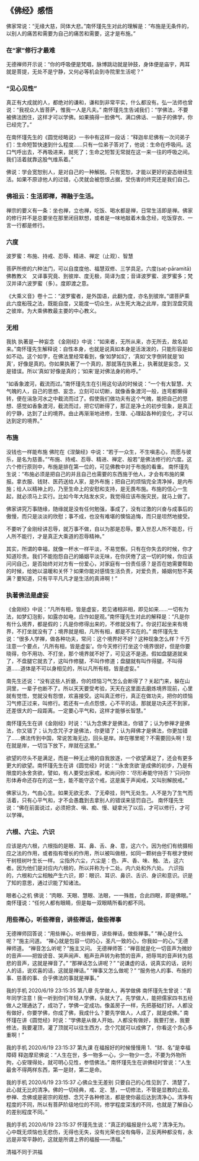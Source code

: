 ## 《佛经》感悟

佛家常说：“无缘大慈，同体大悲。”南怀瑾先生对此的理解是：“布施是无条件的，以别人的痛苦和需要为自己的痛苦和需要，这才是布施。”

### 在“家”修行才最难
无德禅师开示说：“你的呼吸便是梵唱，脉博跳动就是钟鼓，身体便是庙宇，两耳就是菩提，无处不是宁静，又何必等机会到寺院里生活呢？”


### “见心见性”
真正有大成就的人，都绝对的谦和，谦和到非常平实，什么都没有。弘一法师也曾说：“我视众人皆菩萨，惟我一人是凡夫。”
南怀瑾先生告诫我们：“学佛法，不要被佛法困住，这样才可以学佛。如果搞得一脸佛气、满口佛话、一脑子的佛学，你已经完了。”


在南怀瑾先生的《圆觉经略说》一书中有这样一段话：“释迦牟尼佛有一次问弟子们：生命短暂快速到什么程度……只有一位弟子答对了，他说：生命在呼吸间。这口气呼出去，不再吸进来，就死了；生命之短暂无常就在这一来一往的呼吸之间。我们活着就靠这股气维系着。”


佛说：学会宽恕别人，是对自己的一种解脱。只有宽恕，才能以更好的姿态继续生活。如果不原谅他人的过错，心灵就会被怨恨占据，受伤害的终究还是我们自己。


### 佛祖云：生活即禅，禅融于生活。
禅宗的要义有一条：坐也禅，立也禅，吃饭、喝水都是禅，日常生活即是禅。佛家的修行并不是总要坐在那里闭目默想，或者是一味地敲着木鱼念经，吃饭穿衣、一言一行都是修行。


### 六度
波罗蜜：布施、持戒、忍辱、精进、禅定（止观）、智慧

菩萨所修的六种法门，可以自度度他、福慧双修、三学具足。六度(ṣaṭ-pāramitā)佛教教义　又译事究竟、到彼岸、度无极，简译为度；音译波罗蜜、波罗蜜多；梵汉并译六波罗蜜（多）。度即渡之意。

《大乘义音》卷十二：“波罗蜜者，是外国语，此翻为度，亦名到彼岸。”谓菩萨乘此六度船筏之法，既能自度，又能度一切众生，从生死大海之此岸，度到涅盘究竟之彼岸。为大乘佛教最主要的中心教义。


### 无相
我执
执著是一种妄念
《金刚经》中说：“如来者，无所从来，亦无所去，故名如来。”南怀瑾先生解释说：自性本身，也就是说真如本身是活泼泼的，只能形容是如如不动。这个如字，在佛法里经常看到，像‘如梦如幻’，‘真如’文字倒转就是‘如真’，好像是真的。你如果执著了一个真的，那就落在执著上，执著就是妄念，又是错误。所以‘真如’好像是真的；‘如来’是对佛法身的称呼。”

“如香象渡河，截流而过。”南怀瑾先生在引用这句话的时候说：“一个有大智慧、大气魄的人，自己的思想、妄念，立刻可以切断，就像香象渡河一般，连弯都懒得转，便在湍急河水之中截流而过了。假使我们做功夫有这个气魄，能把自己的思想、感觉如香象渡河，截流而过，把它切断得了，那正是净土的初步现象，是真正的宁静，达到了止的境界。由止再渐渐地进修，生理、心理起各种的变化，才可以达到定的境界。”

### 布施
没钱也一样能布施
佛陀在《涅槃经》中说：“若于一众生，不生嗔恚心，而愿与彼乐，是名为慈善。”“布施、持戒、忍辱、精进、禅定、般若”是佛法修行的六度。这六个修行原则中，布施是排在第一位的，可见佛教中对于布施的看重。
南怀瑾先生说：“布施必须是把自己的并且自己也需要的东西施于他人，才会有布施的果报。拿衣服、钱财、医药送给人家，是外布施；把自己的烦恼完全清净掉，是内布施；给人以精神上的，乃至生命上的安慰和支持，是无畏布施。布施的信心一生起，就必须马上实行。比如今年大陆发水灾，我觉得应该布施灾民，就马上做了。



佛家讲究万事随缘，随缘就是没有任何勉强，事成了，没有过激的兴奋与成事后的傲慢，而只是淡淡的欣慰；事不成，也没有难堪的懊恼追悔，而只是坦然地接受。


不要听了金刚经讲忍辱，就万事不做，自以为那是忍辱。要入世忍人所不能忍，行人所不能行，才是真正大乘道的忍辱精神。”


其实，所谓的幸福，就像一杯水一样平淡，不易觉察。只有在你失去的时候，你才知道珍贵。我们不能抱怨自己的婚姻平淡无味，在你厌倦了这一切的时候，你应该问问自己，是否始终对对方有一份爱心，对家庭有一份责任感？是否在她需要帮助的时候，给她以温暖和关怀？如果你能对感情生活负责，对爱负责，婚姻何愁不美满？要知道，只有平平凡凡才是生活的真谛啊！”



### 执著佛法是虚妄
《金刚经》中说：“凡所有相，皆是虚妄，若见诸相非相，即见如来……一切有为法，如梦幻泡影，如露亦如电，应作如是观。”南怀瑾先生对此的解释是：“凡是你有什么境界，都是假的；凡是你修得出来的，不修就没有了。你说打起坐来有境界，不打坐就没有了；境界就是相，凡所有相，都是不实在的。”
南怀瑾先生说：“很多人学禅，做各种功夫，常问：这个境界好不好？这种现象怎么样？千万注意一个要点，‘凡所有相，皆是虚妄’。你今天修行打坐这个境界很好，但是你要晓得，你不用功、不打坐，那个境界就不好了，可见这不是道。假如盘腿道就来了，不盘腿它就去了，这叫作修腿，不叫作修道；盘腿就有叫作得腿，不叫得道……道体是不可以身相见的，所以凡所有相，皆是虚妄。”


南先生还说：“没有这些人折磨，你的烦恼习气怎么会断得了？关起门来，躲在山洞里，一辈子也断不了。所以天天要受考验，天天在这里面去磨炼境界现前，心里就有觉悟，觉就没有怨恨，欢喜接受。这叫真正修行，真正在做功夫，把你的烦恼习气修正过来，叫修行。若还有一点点怨恨，心不平的话，那就是功夫还不到家，还差很大的一段距离。一定要心平气和，这样才能够长智慧。”


南怀瑾先生在讲《金刚经》时说：“认为念佛才是佛法，你错了；认为参禅才是佛法，你又错了；认为念咒子才是佛法，你更错了；认为拜佛才是佛法，你更加错了……佛法传到中国，常说苦海无边，回头是岸。岸在哪里呢？不需要回头啊！现在就是岸，一切当下放下，岸就在这里。”


欲望的尽头不是满足，而是一种无止境的自我放逐，一个欲望满足了，还会有更多更大的欲望。南怀瑾先生在讲《圆觉经》时说：“‘永舍贪欲’是成佛的初步，乃是有限度的永舍贪欲，譬如，有人要受出家戒，和尚问你：‘尽形寿能守持否？’只问你形体寿命还存在的这一生，能不能守这个戒，这是属于声闻戒，又叫别解脱戒。”


佛家认为，气由心生。如果无欲无求、了无牵挂，则气无处生。人不是为了生气而活着，只有心平气和，才不会愚蠢到去拿别人的错误来惩罚自己。
南怀瑾先生说：“佛在前面说过，必须把贪、嗔、痴、慢、疑拿光了以后，才可以修行，才可以学禅。

### 六根、六尘、六识
应该是内六根，六根指的是眼、耳、鼻、舌、身、意，这六个。因为他们有统摄相应之法的作用，或者指有增长的作用，所以被叫做根，如同一颗树由于有根才使树干树枝树叶生长一样。 尘指外六尘，六尘是：色、声、香、味、触、法，这六者。因为他们是对应内六根的，所以并称为十二处。内六处和外六处。 六识指的，六根和六尘相触产生六识，即：眼识、耳识、鼻识、舌识、身识和意识。识是了知的意思，通过识能了知诸法。


眼者心之机
佛说：“肉眼、天眼、慧眼、法眼，一一殊胜，合此四眼，即是佛眼。”
南怀瑾说：“任何人都有眼睛，但是每一双眼睛所看的都不同。

### 用些禅心，听些禅音，讲些禅话，做些禅事
无德禅师回答说：“用些禅心，听些禅音，讲些禅话，做些禅事。”
“禅心是什么呢？”施主问道。
“禅心就是包容一切的心，圣凡一致的心，你我如一的心。”无德禅师道。
“禅音怎么听呢？”施主又问。
无德禅师答：“禅音就是化一切音声为微妙的音声——把毁谤音、哭声闹声、粗声丑声转为称赞的音声，把辱骂的音声转为慈悲的音声，这就是禅音了。”
“那禅话怎么讲呢？”
“说谦虚的话，说真实的话，说利人的话，说欢喜的话，这就是禅话。”
“禅事又怎么做呢？”
“服务他人的事、布施的事、慈善的事、合乎佛法的事就是禅事。”

我的手机 2020/6/19 23:15:35
第八章 先学做人，再学做佛
南怀瑾先生曾说：“青年同学注意！我一听到你们年轻人学佛，头就大了。先学做人，能把儒家四书五经做人之理通达了，成功了，学佛一定成功。像盖房子一样，先把基础打好。人都没有做好，你要学佛，你成了佛，我成什么？要先学做人，人成了，就是成佛。”
南怀瑾在讲《圆觉经》时说：“学佛是从做人开始。人都没有做好，我要打坐，我要修法，我要灌顶，灌了顶就可以往生西方，念个咒就可以成佛了，你看这个贪心多重啊！”

我的手机 2020/6/19 23:15:37
第九课 在福报好的时候慢慢用
1．“财、名”是幸福障碍
释迦摩尼佛说：“人生在世，多一物多一心，少一物少一念，不要为外物所拘，心安理得处，就可明心见性，参悟佛法。”
南怀瑾先生在讲佛经时曾说：“人生最舍不得两样东西，第一是财，第二是命。

我的手机 2020/6/19 23:15:37
心佛众生无差别
只要自己的心性见到了、清楚了，此心就无比的清净。佛的一切经典，戒、定、慧，一切修法，不管是显教的止观、参禅、念佛或是密宗的观想、念咒子各种修法，都是使你最后达到清净心。清净有程度的不同，所以有菩萨阶级地位的不同，修学程度深浅的不同，也就是了解自心的差别程度不同。”

我的手机 2020/6/19 23:15:37
怀瑾先生说：“真正的福报是什么呢？清净无为。心中既无烦恼也无悲伤，无得也无失，没有光荣也没有侮辱，正反两种都没有，永远是非常平静的，这就是所谓上界的福报——清福。”

清福不同于洪福